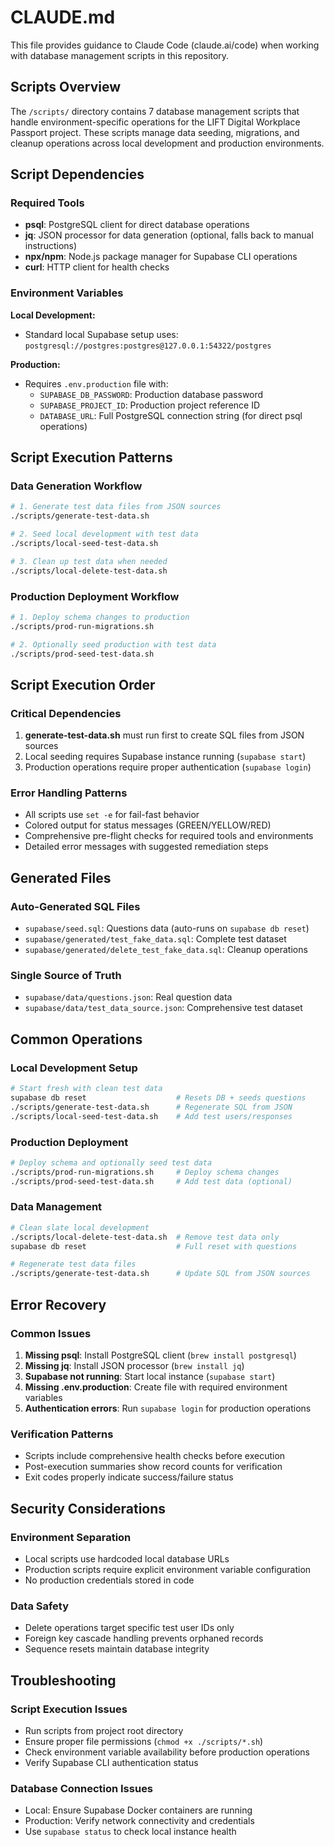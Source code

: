 # CLAUDE.md

This file provides guidance to Claude Code (claude.ai/code) when working with database management scripts in this repository.

## Scripts Overview

The `/scripts/` directory contains 7 database management scripts that handle environment-specific operations for the LIFT Digital Workplace Passport project. These scripts manage data seeding, migrations, and cleanup operations across local development and production environments.

## Script Dependencies

### Required Tools
- **psql**: PostgreSQL client for direct database operations
- **jq**: JSON processor for data generation (optional, falls back to manual instructions)
- **npx/npm**: Node.js package manager for Supabase CLI operations
- **curl**: HTTP client for health checks

### Environment Variables

**Local Development:**
- Standard local Supabase setup uses: `postgresql://postgres:postgres@127.0.0.1:54322/postgres`

**Production:**
- Requires `.env.production` file with:
  - `SUPABASE_DB_PASSWORD`: Production database password
  - `SUPABASE_PROJECT_ID`: Production project reference ID
  - `DATABASE_URL`: Full PostgreSQL connection string (for direct psql operations)

## Script Execution Patterns

### Data Generation Workflow
```bash
# 1. Generate test data files from JSON sources
./scripts/generate-test-data.sh

# 2. Seed local development with test data  
./scripts/local-seed-test-data.sh

# 3. Clean up test data when needed
./scripts/local-delete-test-data.sh
```

### Production Deployment Workflow
```bash
# 1. Deploy schema changes to production
./scripts/prod-run-migrations.sh

# 2. Optionally seed production with test data
./scripts/prod-seed-test-data.sh
```

## Script Execution Order

### Critical Dependencies
1. **generate-test-data.sh** must run first to create SQL files from JSON sources
2. Local seeding requires Supabase instance running (`supabase start`)
3. Production operations require proper authentication (`supabase login`)

### Error Handling Patterns
- All scripts use `set -e` for fail-fast behavior
- Colored output for status messages (GREEN/YELLOW/RED)
- Comprehensive pre-flight checks for required tools and environments
- Detailed error messages with suggested remediation steps

## Generated Files

### Auto-Generated SQL Files
- `supabase/seed.sql`: Questions data (auto-runs on `supabase db reset`)
- `supabase/generated/test_fake_data.sql`: Complete test dataset
- `supabase/generated/delete_test_fake_data.sql`: Cleanup operations

### Single Source of Truth
- `supabase/data/questions.json`: Real question data
- `supabase/data/test_data_source.json`: Comprehensive test dataset

## Common Operations

### Local Development Setup
```bash
# Start fresh with clean test data
supabase db reset                    # Resets DB + seeds questions
./scripts/generate-test-data.sh      # Regenerate SQL from JSON
./scripts/local-seed-test-data.sh    # Add test users/responses
```

### Production Deployment
```bash
# Deploy schema and optionally seed test data
./scripts/prod-run-migrations.sh     # Deploy schema changes
./scripts/prod-seed-test-data.sh     # Add test data (optional)
```

### Data Management
```bash
# Clean slate local development
./scripts/local-delete-test-data.sh  # Remove test data only
supabase db reset                    # Full reset with questions

# Regenerate test data files
./scripts/generate-test-data.sh      # Update SQL from JSON sources
```

## Error Recovery

### Common Issues
1. **Missing psql**: Install PostgreSQL client (`brew install postgresql`)
2. **Missing jq**: Install JSON processor (`brew install jq`)
3. **Supabase not running**: Start local instance (`supabase start`)
4. **Missing .env.production**: Create file with required environment variables
5. **Authentication errors**: Run `supabase login` for production operations

### Verification Patterns
- Scripts include comprehensive health checks before execution
- Post-execution summaries show record counts for verification
- Exit codes properly indicate success/failure status

## Security Considerations

### Environment Separation
- Local scripts use hardcoded local database URLs
- Production scripts require explicit environment variable configuration
- No production credentials stored in code

### Data Safety
- Delete operations target specific test user IDs only
- Foreign key cascade handling prevents orphaned records
- Sequence resets maintain database integrity

## Troubleshooting

### Script Execution Issues
- Run scripts from project root directory
- Ensure proper file permissions (`chmod +x ./scripts/*.sh`)
- Check environment variable availability before production operations
- Verify Supabase CLI authentication status

### Database Connection Issues
- Local: Ensure Supabase Docker containers are running
- Production: Verify network connectivity and credentials
- Use `supabase status` to check local instance health